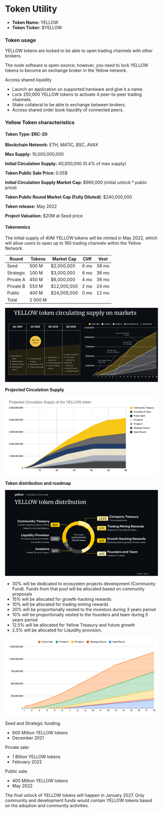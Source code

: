 # Token Utility

* **Token Name:** YELLOW
* **Token Ticker:** $YELLOW

### **Token usage**[**​**](https://www.yellow.org/docs/litepaper/yellow-token#token-usage)

YELLOW tokens are locked to be able to open trading channels with other brokers.

The node software is open-source; however, you need to lock YELLOW tokens to become an exchange broker in the Yellow network.

Access shared liquidity&#x20;

* Launch an application on supported hardware and give it a name.
* Lock 250,000 YELLOW tokens to activate 4 peer-to-peer trading channels.
* Stake collateral to be able to exchange between brokers.
* Access shared order book liquidity of connected peers.

### Yellow Token characteristics

#### **Token Type:** ERC-20

**Blockchain Network:** ETH, MATIC, BSC, AVAX

**Max Supply:** 10,000,000,000

**Initial Circulation Supply:** 40,000,000 (0.4% of max supply)

**Token Public Sale Price:** 0.05$

**Initial Circulation Supply Market Cap:** $960,000 (initial unlock \* public price)

**Token Public Round Market Cap (Fully Diluted)**: $240,000,000

**Token release:** May 2022

**Project Valuation:** $20M at Seed price



#### Tokenomics <a href="#_ob23eq6hrwly" id="_ob23eq6hrwly"></a>

The initial supply of 40M YELLOW tokens will be minted in May 2022, which will allow users to open up to 160 trading channels within the Yellow Network.

| Round     | Tokens  | Market Cap  | Cliff | Vest  |
| --------- | ------- | ----------- | ----- | ----- |
| Seed      | 500 M   | $2,000,000  | 6 mo  | 36 mo |
| Strategic | 100 M   | $3,000,000  | 6 mo  | 36 mo |
| Private A | 450 M   | $6,000,000  | 4 mo  | 36 mo |
| Private B | 550 M   | $12,000,000 | 2 mo  | 24 mo |
| Public    | 400 M   | $24,000,000 | 0 mo  | 12 mo |
| Total     | 2 000 M |             |       |       |

![](../.gitbook/assets/2)

**Projected Circulation Supply**

![Chart](../.gitbook/assets/3)

**Token distribution and roadmap**

![](../.gitbook/assets/4)

* 30% will be dedicated to ecosystem projects development (Community Fund). Funds from that pool will be allocated based on community proposals
* 15% will be allocated for growth-hacking rewards
* 10% will be allocated for trading mining rewards
* 20% will be proportionally vested to the investors during 3 years period
* 10% will be proportionally vested to the founders and team during 5 years period
* 12.5% will be allocated for Yellow Treasury and future growth
* 2.5% will be allocated for Liquidity provision.



![Chart](../.gitbook/assets/5)

Seed and Strategic funding:

* 600 Million YELLOW tokens
* December 2021

Private sale:

* 1 Billion YELLOW tokens
* February 2022

Public sale:

* 400 Million YELLOW tokens
* May 2022

The final unlock of YELLOW tokens will happen in January 2027. Only community and development funds would contain YELLOW tokens based on the adoption and community activities.

